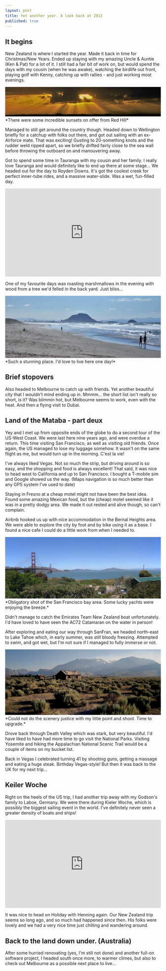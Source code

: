 ```yaml
---
layout: post
title: Yet another year. A look back at 2013
published: true
---
```


## It begins

New Zealand is where I started the year. Made it back in time for Christmas/New Years. Ended up staying with my amazing Uncle & Auntie (Ken & Pat) for a lot of it.
I still had a fair bit of work on, but would spend the days with my cousin (when he was awake), watching the birdlife out front, playing golf with Kenny, catching up with rallies - and just working most evenings.

<img src="/travel/images/2013-auckland-sunset.jpg">  
*There were some incredible sunsets on offer from Red Hill*

Managed to still get around the country though. Headed down to Wellington briefly for a catchup with folks out there, and got out sailing with an ex-Airforce mate. That was exciting! Gusting to 20-something knots and the rudder weld ripped apart, so we briefly drifted fairly close to the sea wall before throwing the outboard on and manouvering away.

Got to spend some time in Tauranga with my cousin and her family. I really love Tauranga and would definitely like to end up there at some stage...  We headed out for the day to Royden Downs. It's got the coolest creek for perfect inner-tube rides, and a massive water-slide. Was a wet, fun-filled day.

<div style="width: 100%; padding-top: 56.25%; position: relative;">
<iframe style="position: absolute; width: 100%; height: 100%; top: 0; left: 0;" src="https://www.youtube.com/embed/du1Kdw6wIxI" frameborder="0" allowfullscreen></iframe>
</div>

One of my favourite days was roasting marshmallows in the evening with wood from a tree we'd felled in the back yard. Just bliss...

<img src="/travel/images/2013-tauranga-beach.jpg">  
*Such a stunning place. I'd love to live here one day!*

## Brief stopovers

Also headed to Melbourne to catch up with friends. Yet another beautiful city that I wouldn't mind ending up in. Mmmm... the short list isn't really so short, is it? Was blimmin hot, but Melbourne seems to work, even with the heat. And then a flying visit to Dubai. 

## Land of the Mataba - part deux

Yey and I met up from opposite ends of the globe to do a second tour of the US-West Coast. We were last here nine years ago, and were overdue a return. This time visiting San Francisco, as well as visiting old friends. Once again, the US managed to lose my luggage somehow. It wasn't on the same flight as me, but would turn up in the morning. C'est la vie!

I've always liked Vegas. Not so much the strip, but driving around is so easy, and the shopping and food is always excellent! That said, it was nice to head west to California and up to San Francisco. I bought a T-mobile sim and Google showed us the way. (Maps navigation is so much better than any GPS system I've used to date)

Staying in Fresno at a cheap motel might not have been the best idea. Found some amazing Mexican food, but the (cheap) motel seemed like it was in a pretty dodgy area. We made it out rested and alive though, so can't complain.

Airbnb hooked us up with nice accommodation in the Bernal Heights area. We were able to explore the city by foot and by bike using it as a base. I found a nice cafe I could do a little work from when I needed to. 

<img src="/travel/images/2013-bay-area.jpg">  
*Obligatory shot of the San Francisco bay area. Some lucky yachts were enjoying the breeze.*

Didn't manage to catch the Emirates Team New Zealand boat unfortunately. I'd have loved to have seen the AC72 Catamaran on the water in person!

After exploring and eating our way through SanFran, we headed north-east to Lake Tahoe which, in early summer, was still bloody freezing. Attempted to swim, and got wet, but I'm not sure if I managed to fully immerse or not.

<img src="/travel/images/2013-wild-west.jpg">  
*Could not do the scenery justice with my little point and shoot. Time to upgrade.*

Drove back through Death Valley which was stark, but very beautiful. I'd have liked to have had more time to go visit the National Parks. Visiting Yosemite and hiking the Appalachian National Scenic Trail would be a couple of items on my bucket list.

Back in Vegas I celebrated turning 41 by shooting guns, getting a massage and eating a huge steak. Birthday Vegas-style! But then it was back to the UK for my next trip...

## Keiler Woche

Right on the heels of the US trip, I had another trip away with my Godson's family to Laboe, Germany. We were there during Kieler Woche, which is possibly the biggest sailing event in the world. I've definitely never seen a greater density of boats and ships!

<div style="width: 100%; padding-top: 56.25%; position: relative;">
<iframe style="position: absolute; width: 100%; height: 100%; top: 0; left: 0;" src="https://www.youtube.com/embed/9zimpY-L-fw" frameborder="0" allowfullscreen></iframe>
</div>

It was nice to head on Holiday with Henning again. Our New Zealand trip seems so long ago, and so much had happened since then. His folks were lovely and we had a very nice time just chilling and wandering around.

## Back to the land down under. (Australia)

After some hurried renovating (yes, I'm still not done) and another full-on software project, I headed south once more, to warmer climes, but also to check out Melbourne as a possible next place to live...